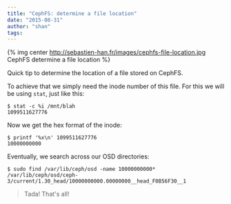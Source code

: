 ```yaml
---
title: "CephFS: determine a file location"
date: "2015-08-31"
author: "shan"
tags: 
---
```


{% img center http://sebastien-han.fr/images/cephfs-file-location.jpg CephFS determine a file location %}

Quick tip to determine the location of a file stored on CephFS.

To achieve that we simply need the inode number of this file. For this we will be using `stat`, just like this:

```
$ stat -c %i /mnt/blah
1099511627776
```

Now we get the hex format of the inode:

```
$ printf '%x\n' 1099511627776
10000000000
```

Eventually, we search across our OSD directories:

```
$ sudo find /var/lib/ceph/osd -name 10000000000*
/var/lib/ceph/osd/ceph-3/current/1.30_head/10000000000.00000000__head_F0B56F30__1
```

  

> Tada! That's all!
